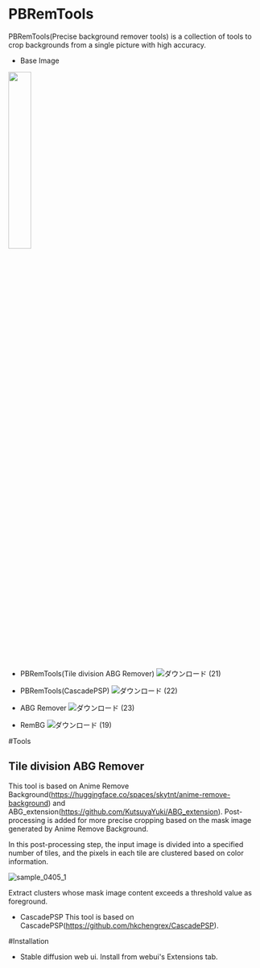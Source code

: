 # PBRemTools
PBRemTools(Precise background remover tools) is a collection of tools to crop backgrounds from a single picture with high accuracy.

- Base Image
<img src="https://user-images.githubusercontent.com/48423148/229968165-9effdc0e-db85-41d1-bfdb-1031665af88d.png" width="30%">

- PBRemTools(Tile division ABG Remover)
![ダウンロード (21)](https://user-images.githubusercontent.com/48423148/229968905-e3ddcb5a-9421-4139-acdb-b9e4429e21e5.png)

- PBRemTools(CascadePSP)
![ダウンロード (22)](https://user-images.githubusercontent.com/48423148/229969256-d9c2e93f-9767-4ab9-a900-44c4051c281d.png)

- ABG Remover
![ダウンロード (23)](https://user-images.githubusercontent.com/48423148/229969296-c1367d84-056b-42e6-af5e-761234ae4e7b.png)

- RemBG
![ダウンロード (19)](https://user-images.githubusercontent.com/48423148/229969693-b7cf06f8-bd01-4dea-b604-f8f98a8c0d5d.png)

#Tools
## Tile division ABG Remover
This tool is based on Anime Remove Background(https://huggingface.co/spaces/skytnt/anime-remove-background) and ABG_extension(https://github.com/KutsuyaYuki/ABG_extension).
Post-processing is added for more precise cropping based on the mask image generated by Anime Remove Background.

In this post-processing step, the input image is divided into a specified number of tiles, and the pixels in each tile are clustered based on color information.

![sample_0405_1](https://user-images.githubusercontent.com/48423148/229971110-2a2e60b2-9ddb-408e-b4c9-0a909ee9b9ae.png)

Extract clusters whose mask image content exceeds a threshold value as foreground.


- CascadePSP
This tool is based on CascadePSP(https://github.com/hkchengrex/CascadePSP).

#Installation
- Stable diffusion web ui.
Install from webui's Extensions tab.




